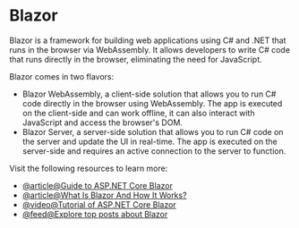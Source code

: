 # Blazor

Blazor is a framework for building web applications using C# and .NET that runs in the browser via WebAssembly. It allows developers to write C# code that runs directly in the browser, eliminating the need for JavaScript.

Blazor comes in two flavors:

*   Blazor WebAssembly, a client-side solution that allows you to run C# code directly in the browser using WebAssembly. The app is executed on the client-side and can work offline, it can also interact with JavaScript and access the browser's DOM.
*   Blazor Server, a server-side solution that allows you to run C# code on the server and update the UI in real-time. The app is executed on the server-side and requires an active connection to the server to function.

Visit the following resources to learn more:

- [@article@Guide to ASP.NET Core Blazor](https://learn.microsoft.com/en-us/aspnet/core/blazor/?view=aspnetcore-7.0)
- [@article@What Is Blazor And How It Works?](https://www.c-sharpcorner.com/article/what-is-blazor-and-how-does-it-works/)
- [@video@Tutorial of ASP.NET Core Blazor](https://www.youtube.com/watch?v=LyO4zj6NRuc)
- [@feed@Explore top posts about Blazor](https://app.daily.dev/tags/blazor?ref=roadmapsh)